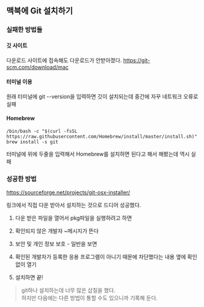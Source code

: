 ## 맥북에 Git 설치하기

### 실패한 방법들

#### 깃 사이트

다운로드 사이트에 접속해도 다운로드가 안받아졌다.
https://git-scm.com/download/mac

#### 터미널 이용

원래 터미널에 git --version을 입력하면 깃이 설치되는데 중간에 자꾸 네트워크 오류로 실패

#### Homebrew

```
/bin/bash -c "$(curl -fsSL https://raw.githubusercontent.com/Homebrew/install/master/install.sh)"
brew install -s git
```

터미널에 위에 두줄을 입력해서 Homebrew를 설치하면 된다고 해서 해봤는데 역시 실패

### 성공한 방법

https://sourceforge.net/projects/git-osx-installer/

링크에서 직접 다운 받아서 설치하는 것으로 드디어 성공했다.

1. 다운 받은 파일을 열어서 pkg파일을 실행하려고 하면

2. 확인되지 않은 개발자 ~메시지가 뜬다

3. 보안 및 개인 정보 보호 - 일반을 보면 

4. 확인된 개발자가 등록한 응용 프로그램이 아니기 때문에 차단했다는 내용 옆에 확인 없이 열기

5. 설치하면 끝!

> git하나 설치하는데 너무 많은 삽질을 했다. <br>
> 하지만 다음에는 다른 방법이 통할 수도 있으니까 기록해 둔다.
